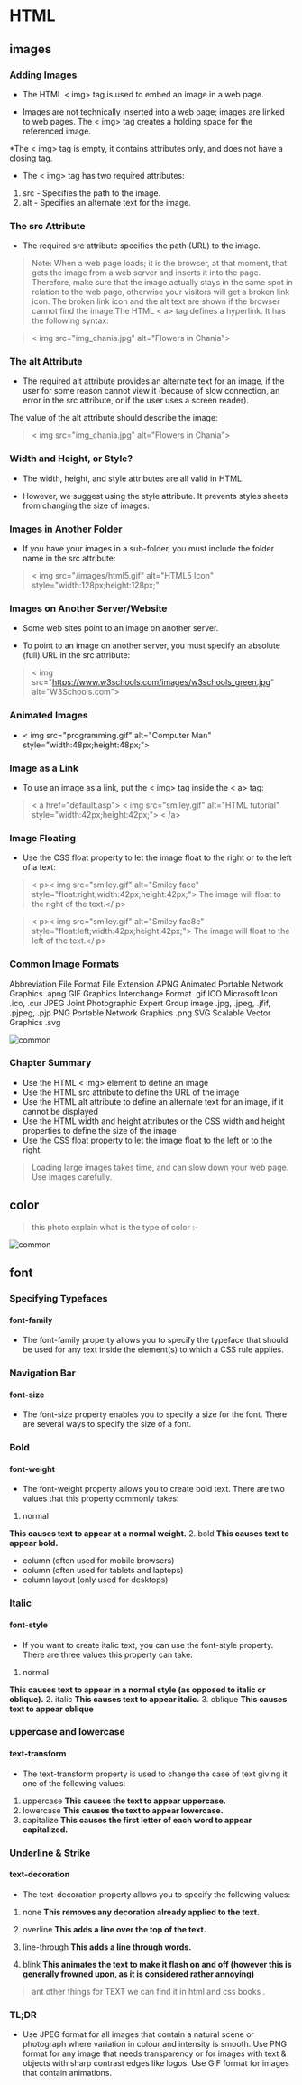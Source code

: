 # HTML 
## images
### Adding Images


* The HTML < img> tag is used to embed an image in a web page.

* Images are not technically inserted into a web page; images are linked to web pages. The < img> tag creates a holding space for the referenced image.

*The < img> tag is empty, it contains attributes only, and does not have a closing tag.

* The < img> tag has two required attributes:

1. src - Specifies the path to the image.
2. alt - Specifies an alternate text for the image.


### The src Attribute

* The required src attribute specifies the path (URL) to the image.

> Note: When a web page loads; it is the browser, at that moment, that gets the image from a web server and inserts it into the page. Therefore, make sure that the image actually stays in the same spot in relation to the web page, otherwise your visitors will get a broken link icon. The broken link icon and the alt text are shown if the browser cannot find the image.The HTML < a> tag defines a hyperlink. It has the following syntax:

> < img src="img_chania.jpg" alt="Flowers in Chania">




### The alt Attribute

* The required alt attribute provides an alternate text for an image, if the user for some reason cannot view it (because of slow connection, an error in the src attribute, or if the user uses a screen reader).

The value of the alt attribute should describe the image:



> < img src="img_chania.jpg" alt="Flowers in Chania">


### Width and Height, or Style?


* The width, height, and style attributes are all valid in HTML.

* However, we suggest using the style attribute. It prevents styles sheets from changing the size of images:

### Images in Another Folder
* If you have your images in a sub-folder, you must include the folder name in the src attribute:
> < img src="/images/html5.gif" alt="HTML5 Icon" style="width:128px;height:128px;"

### Images on Another Server/Website

* Some web sites point to an image on another server.

* To point to an image on another server, you must specify an absolute (full) URL in the src attribute:
> < img src="https://www.w3schools.com/images/w3schools_green.jpg" alt="W3Schools.com">

### Animated Images
* < img src="programming.gif" alt="Computer Man" style="width:48px;height:48px;">
### Image as a Link

* To use an image as a link, put the < img> tag inside the < a> tag:


> < a  href="default.asp">
  < img src="smiley.gif" alt="HTML tutorial" style="width:42px;height:42px;">
< /a>
### Image Floating
* Use the CSS float property to let the image float to the right or to the left of a text:

> < p>< img src="smiley.gif" alt="Smiley face" style="float:right;width:42px;height:42px;">
The image will float to the right of the text.</ p>

> < p>< img src="smiley.gif" alt="Smiley fac8e" style="float:left;width:42px;height:42px;">
The image will float to the left of the text.</ p>

### Common Image Formats


Abbreviation	File Format	File Extension
APNG	Animated Portable Network Graphics	.apng
GIF	Graphics Interchange Format	.gif
ICO	Microsoft Icon	.ico, .cur
JPEG	Joint Photographic Expert Group image	.jpg, .jpeg, .jfif, .pjpeg, .pjp
PNG	Portable Network Graphics	.png
SVG	Scalable Vector Graphics	.svg

<img src=https://blog.filestack.com/wp-content/uploads/2019/03/image-file-extensions.png alt=common images>

### Chapter Summary

* Use the HTML < img> element to define an image
* Use the HTML src attribute to define the URL of the image
* Use the HTML alt attribute to define an alternate text for an image, if it cannot be displayed
* Use the HTML width and height attributes or the CSS width and height properties to define the size of the image
* Use the CSS float property to let the image float to the left or to the right.

>  Loading large images takes time, and can slow down your web page. Use images carefully.


## color
> this photo explain what is the type of color :-
<img src=https://www.webfx.com/blog/images/assets/cdn.sixrevisions.com/0138-02_color_methods.png alt=common >


## font 
### Specifying Typefaces
#### font-family
* The font-family property allows you to specify the
typeface that should be used for
any text inside the element(s) to
which a CSS rule applies.



### Navigation Bar

#### font-size

* The font-size property enables
you to specify a size for the
font. There are several ways to
specify the size of a font.

### Bold
#### font-weight

* The font-weight property
allows you to create bold text.
There are two values that this
property commonly takes:
1. normal

**This causes text to appear at a normal weight.**
2. bold
**This causes text to appear bold.**

* column (often used for mobile browsers)
* column (often used for tablets and laptops)
* column layout (only used for desktops)


### Italic
#### font-style

* If you want to create italic text,
you can use the font-style
property. There are three values
this property can take:
1. normal

**This causes text to appear in a normal style (as opposed to italic or oblique).**
2. italic
**This causes text to appear italic.**
3. oblique
**This causes text to appear oblique** 

### uppercase and lowercase
#### text-transform
* The text-transform property
is used to change the case of
text giving it one of the following
values:

1. uppercase
**This causes the text to appear uppercase.**
2. lowercase
**This causes the text to appear lowercase.**
3. capitalize
**This causes the first letter of each word to appear capitalized.**

### Underline & Strike
#### text-decoration
* The text-decoration property
allows you to specify the
following values:

1. none
**This removes any decoration already applied to the text.**
2. overline
**This adds a line over the top of the text.**
3. line-through
**This adds a line through words.**

4. blink
**This animates the text to make it flash on and off (however this is generally frowned upon, as it is considered rather annoying)**

> ant other things for TEXT we can find it in html and css books . 


### TL;DR
* Use JPEG format for all images that contain a natural scene or photograph where variation in colour and intensity is smooth. Use PNG format for any image that needs transparency or for images with text & objects with sharp contrast edges like logos. Use GIF format for images that contain animations.